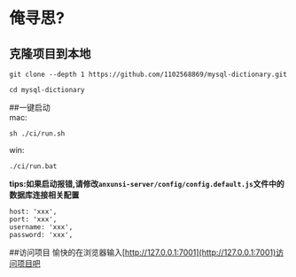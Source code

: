 # 俺寻思?

## 克隆项目到本地
```
git clone --depth 1 https://github.com/1102568869/mysql-dictionary.git
```
```
cd mysql-dictionary
```
##一键启动  
mac:
```
sh ./ci/run.sh
```
win:
```
./ci/run.bat
```

**tips:如果启动报错,请修改`anxunsi-server/config/config.default.js`文件中的数据库连接相关配置**
```
host: 'xxx',
port: 'xxx',
username: 'xxx',
password: 'xxx',
```

##访问项目
愉快的在浏览器输入[http://127.0.0.1:7001](http://127.0.0.1:7001)访问项目吧